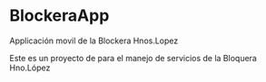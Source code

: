 # BlockeraApp
Applicación movil de la Blockera Hnos.Lopez

Este es un  proyecto de para el manejo de servicios de la Bloquera Hno.López

